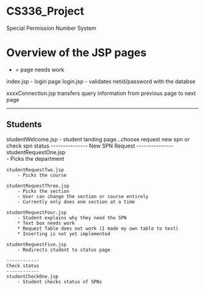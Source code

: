 CS336_Project
=============

Special Permission Number System

Overview of the JSP pages
=========================

* = page needs work

index.jsp - login page
login.jsp - validates netid/password with the databse

xxxxConnection.jsp transfers query information from previous page to next page

--------
Students
--------
studentWelcome.jsp - student landing page...choose request new spn or check spn status
	---------------
	New SPN Request
	---------------
	studentRequestOne.jsp 	
		- Picks the department

	studentRequestTwo.jsp 	
		- Picks the course

	studentRequestThree.jsp 
		- Picks the section 
		- User can change the section or course entirely
		- Currently only does one section at a time

	studentRequestFour.jsp 	
		- Student explains why they need the SPN
		* Text box needs work
		* Request Table does not work (I made my own table to test) 
		* Inserting is not yet implemented

	studentRequestFive.jsp
		- Redirects student to status page

	------------
	Check status
	------------
	studentCheckOne.jsp 
		- Student checks status of SPNs

